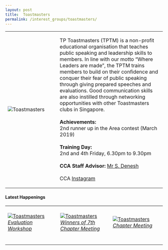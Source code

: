 ```yaml
---
layout: post
title:  Toastmasters
permalink: /interest_groups/toastmasters/
---
```


<div>
    <table>
        <tr>
            <td style="width:33%"><image src="{{site.baseurl}}/images/CCA_toastmasters.jpg" style="display:block;margin-left:auto;margin-right:auto;" alt="Toastmasters"></image></td>
            <td>
                <p>
                    TP Toastmasters (TPTM) is a non-profit educational organisation that teaches public speaking and leadership skills to members. In line with our motto “Where Leaders are made”, the TPTM trains members to build on their confidence and conquer their fear of public speaking through giving prepared speeches and evaluations. Good communication skills are also instilled through networking opportunities with other Toastmasters clubs in Singapore.<br>
                    <br>
                    <b>Achievements:</b><br>
                    2nd runner up in the Area contest (March 2019)<br>
                    <br>
                    <b>Training Day:</b><br>
                    2nd and 4th Friday, 6.30pm to 9.30pm<br>
                    <br>
                    <b>CCA Staff Advisor:</b> <a href="mailto:deneshs@tp.edu.sg">Mr S. Denesh</a><br>
                    <br>
                    CCA <a href="https://www.instagram.com/tptoastmasters">Instagram</a>
                </p>
            </td>
        </tr>
    </table>
</div>

#### Latest Happenings

<div>
    <table>
        <tr>
            <td style="width:33%"><br>
                <a href="https://www.instagram.com/p/CFeOO4eHhn3/">
                    <image src="{{site.baseurl}}/images/CCA-toastmasters_IG.jpg" style="display:block;margin-left:auto;margin-right:auto;" alt="Toastmasters">
                    <h6 style="margin-top:0%">Evaluation Workshop</h6>
                    </image>
                </a>
            </td>
            <td style="width:33%"><br>
                <a href="https://www.instagram.com/p/CEQYlKNnoti/">
                    <image src="{{site.baseurl}}/images/CCA-toastmasters_IG2.jpg" style="display:block;margin-left:auto;margin-right:auto;" alt="Toastmasters">
                    <h6 style="margin-top:0%">Winners of 7th Chapter Meeting</h6>
                    </image>
                </a>
            </td>
            <td style="width:33%"><br>
                <a href="https://www.instagram.com/p/CCANOWKnJ0C/">
                    <image src="{{site.baseurl}}/images/CCA-toastmasters_IG3.jpg" style="display:block;margin-left:auto;margin-right:auto;" alt="Toastmasters">
                    <h6 style="margin-top:0%">Chapter Meeting</h6>
                    </image>
                </a>
            </td>
        </tr>
    </table>
</div>